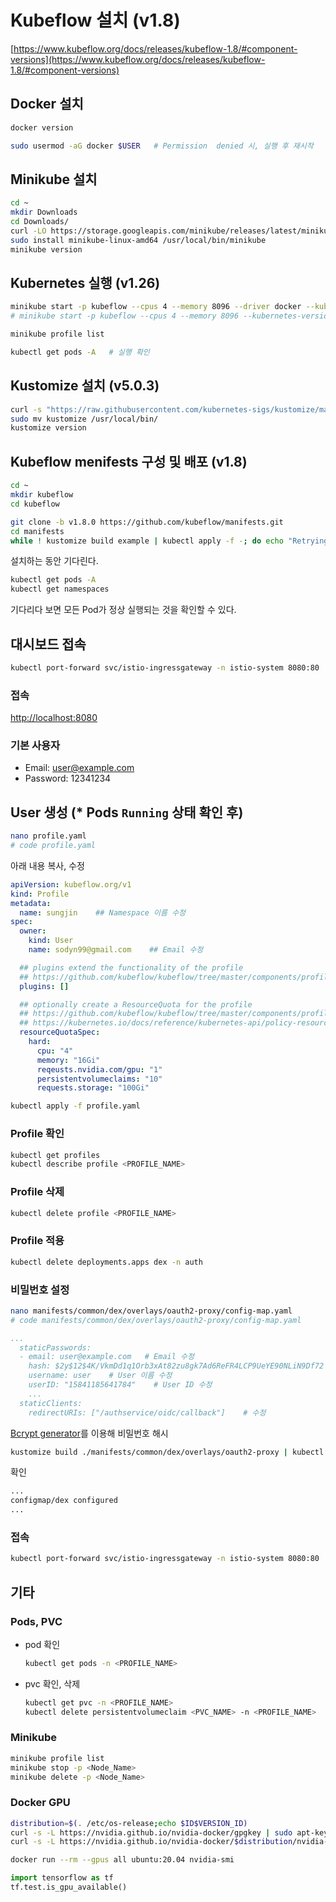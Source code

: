 # Kubeflow 설치 (v1.8)

[https://www.kubeflow.org/docs/releases/kubeflow-1.8/#component-versions](https://www.kubeflow.org/docs/releases/kubeflow-1.8/#component-versions)

## Docker 설치

```bash
docker version
```

```bash
sudo usermod -aG docker $USER   # Permission  denied 시, 실행 후 재시작
```

## Minikube 설치

``` bash
cd ~
mkdir Downloads
cd Downloads/
curl -LO https://storage.googleapis.com/minikube/releases/latest/minikube-linux-amd64
sudo install minikube-linux-amd64 /usr/local/bin/minikube
minikube version
```

## Kubernetes 실행 (v1.26)
<!--
``` bash
minikube start -p kubeflow --cpus 4 --memory 8096 --kubernetes-version=v1.26 --driver=docker
``` -->

``` bash
minikube start -p kubeflow --cpus 4 --memory 8096 --driver docker --kubernetes-version=v1.26 --container-runtime docker --gpus all
# minikube start -p kubeflow --cpus 4 --memory 8096 --kubernetes-version=v1.26 --driver=docker
```

```bash
minikube profile list
```

```bash
kubectl get pods -A   # 실행 확인
```

## Kustomize 설치 (v5.0.3)

<!-- ```bash
wget https://github.com/kubernetes-sigs/kustomize/releases/download/kustomize%2Fv5.0.3/kustomize_v5.0.3_linux_amd64.tar.gz
``` -->

```bash
curl -s "https://raw.githubusercontent.com/kubernetes-sigs/kustomize/master/hack/install_kustomize.sh"  | bash -s -- 5.0.3
sudo mv kustomize /usr/local/bin/
kustomize version
```

## Kubeflow menifests 구성 및 배포 (v1.8)

```bash
cd ~
mkdir kubeflow
cd kubeflow
```

```bash
git clone -b v1.8.0 https://github.com/kubeflow/manifests.git
cd manifests
while ! kustomize build example | kubectl apply -f -; do echo "Retrying to apply resources"; sleep 10; done
```

설치하는 동안 기다린다.

```bash
kubectl get pods -A
kubectl get namespaces
```

기다리다 보면 모든 Pod가 정상 실행되는 것을 확인할 수 있다.

## 대시보드 접속

```bash
kubectl port-forward svc/istio-ingressgateway -n istio-system 8080:80
```

### 접속

[http://localhost:8080](http://localhost:8080)

### 기본 사용자

- Email: user@example.com
- Password: 12341234

## User 생성 (* Pods `Running` 상태 확인 후)

```bash
nano profile.yaml
# code profile.yaml
```

아래 내용 복사, 수정

```yaml
apiVersion: kubeflow.org/v1
kind: Profile
metadata:
  name: sungjin    ## Namespace 이름 수정
spec:
  owner:
    kind: User
    name: sodyn99@gmail.com    ## Email 수정

  ## plugins extend the functionality of the profile
  ## https://github.com/kubeflow/kubeflow/tree/master/components/profile-controller#plugins
  plugins: []

  ## optionally create a ResourceQuota for the profile
  ## https://github.com/kubeflow/kubeflow/tree/master/components/profile-controller#resourcequotaspec
  ## https://kubernetes.io/docs/reference/kubernetes-api/policy-resources/resource-quota-v1/#ResourceQuotaSpec
  resourceQuotaSpec:
    hard:
      cpu: "4"
      memory: "16Gi"
      reqeusts.nvidia.com/gpu: "1"
      persistentvolumeclaims: "10"
      requests.storage: "100Gi"
```

```bash
kubectl apply -f profile.yaml
```

### Profile 확인

```bash
kubectl get profiles
kubectl describe profile <PROFILE_NAME>
```

### Profile 삭제

```bash
kubectl delete profile <PROFILE_NAME>
```

### Profile 적용

```bash
kubectl delete deployments.apps dex -n auth
```


### 비밀번호 설정

```bash
nano manifests/common/dex/overlays/oauth2-proxy/config-map.yaml
# code manifests/common/dex/overlays/oauth2-proxy/config-map.yaml
```

```yaml
...
  staticPasswords:
  - email: user@example.com   # Email 수정
    hash: $2y$12$4K/VkmDd1q1Orb3xAt82zu8gk7Ad6ReFR4LCP9UeYE90NLiN9Df72 # 해시된 비밀번호 수정
    username: user    # User 이름 수정
    userID: "15841185641784"    # User ID 수정
    ...
  staticClients:
    redirectURIs: ["/authservice/oidc/callback"]    # 수정
```


[Bcrypt generator](https://bcrypt-generator.com/)를 이용해 비밀번호 해시

```bash
kustomize build ./manifests/common/dex/overlays/oauth2-proxy | kubectl apply -f -
```

확인

```bash
...
configmap/dex configured
...
```


### 접속

```bash
kubectl port-forward svc/istio-ingressgateway -n istio-system 8080:80
```

## 기타


### Pods, PVC

- pod 확인

  ```bash
  kubectl get pods -n <PROFILE_NAME>
  ```
- pvc 확인, 삭제

  ```bash
  kubectl get pvc -n <PROFILE_NAME>
  kubectl delete persistentvolumeclaim <PVC_NAME> -n <PROFILE_NAME>
  ```

### Minikube

```bash
minikube profile list
minikube stop -p <Node_Name>
minikube delete -p <Node_Name>
```

### Docker GPU

```bash
distribution=$(. /etc/os-release;echo $ID$VERSION_ID)
curl -s -L https://nvidia.github.io/nvidia-docker/gpgkey | sudo apt-key add -
curl -s -L https://nvidia.github.io/nvidia-docker/$distribution/nvidia-docker.list | sudo tee /etc/apt/sources.list.d/nvidia-docker.list
```

```bash
docker run --rm --gpus all ubuntu:20.04 nvidia-smi
```

```python
import tensorflow as tf
tf.test.is_gpu_available()
```

